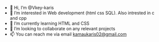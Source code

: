 - 👋 Hi, I’m @Vkey-karis
- 👀 I’m interested in Web development (html css SQL). Also intrested in c and cpp 
- 🌱 I’m currently learning HTML and CSS 
- 💞️ I’m looking to collaborate on any relevant projects
- 📫 You can reach me via email kamaukaris02@gmail.com 
